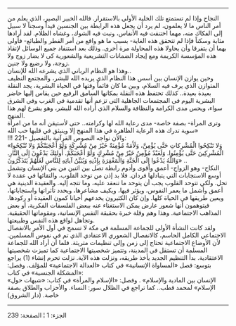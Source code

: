 ------------------------------------------------------------------------

النجاح وإذا لم تستمتع تلك الخلية الأولى بالاستقرار. فالله الخبير البصير،
الذي يعلم من أمر الناس ما لا يعلمون، لم يرد أن يجعل هذه الرابطة بين
الجنسين قيداً وسجناً لا سبيل إلى الفكاك منه، مهما اختنقت فيه الأنفاس، ونبت
فيه الشوك، وغشاه الظلام. لقد أرادها مثابة وسكناً فإذا لم تتحقق هذه
الغاية- بسبب ما هو واقع من أمر الفطر والطبائع- فأولى بهما أن يتفرقا وأن
يحاولا هذه المحاولة مرة أخرى. وذلك بعد استنفاد جميع الوسائل لإنقاذ هذه
المؤسسة الكريمة ومع إيجاد الضمانات التشريعية والشعورية كي لا يضار زوج
ولا زوجة، ولا رضيع ولا جنين.  
وهذا هو النظام الرباني الذي يشرعه الله للإنسان..  
وحين يوازن الإنسان بين أسس هذا النظام الذي يريده الله للبشر، والمجتمع
النظيف المتوازن الذي يرف فيه السلام، وبين ما كان قائماً وقتها في الحياة
البشرية، يجد النقلة بعيدة بعيدة.. كذلك تحتفظ هذه النقلة بمكانها السامق
الرفيع حين يقاس إليها حاضر البشرية اليوم في المجتمعات الجاهلية التي تزعم
أنها تقدمية في الغرب وفي الشرق سواء، ويحس مدى الكرامة والنظافة والسلام
الذي أراده الله للبشر، وهو يشرع لهم هذا المنهج.  
وترى المرأة- بصفة خاصة- مدى رعاية الله لها وكرامته.. حتى لأستيقن أنه ما
من امرأة سوية تدرك هذه الرعاية الظاهرة في هذا المنهج إلا وينبثق في قلبها
حب الله»  
!!! 221- والأن نواجه النصوص القرآنية بالتفصيل:  
«وَلا تَنْكِحُوا الْمُشْرِكاتِ حَتَّى يُؤْمِنَّ، وَلَأَمَةٌ مُؤْمِنَةٌ خَيْرٌ مِنْ مُشْرِكَةٍ وَلَوْ أَعْجَبَتْكُمْ وَلا
تُنْكِحُوا الْمُشْرِكِينَ حَتَّى يُؤْمِنُوا. وَلَعَبْدٌ مُؤْمِنٌ خَيْرٌ مِنْ مُشْرِكٍ وَلَوْ أَعْجَبَكُمْ. أُولئِكَ
يَدْعُونَ إِلَى النَّارِ. وَاللَّهُ يَدْعُوا إِلَى الْجَنَّةِ وَالْمَغْفِرَةِ بِإِذْنِهِ وَيُبَيِّنُ آياتِهِ لِلنَّاسِ
لَعَلَّهُمْ يَتَذَكَّرُونَ» ..  
النكاح- وهو الزواج- أعمق وأقوى وأدوم رابطة تصل بين اثنين من بني الإنسان
وتشمل أوسع الاستجابات التي يتبادلها فردان. فلا بد إذن من توحد القلوب،
والتقائها في عقدة لا تحل. ولكي تتوحد القلوب يجب أن يتوحد ما تنعقد عليه،
وما تتجه إليه. والعقيدة الدينية هي أعمق وأشمل ما يعمر النفوس، ويؤثر
فيها، ويكيف مشاعرها، ويحدد تأثراتها واستجاباتها، ويعين طريقها في الحياة
كلها. وإن كان الكثيرون يخدعهم أحيانا كمون العقيدة أو ركودها. فيتوهمون
أنها شعور عارض يمكن الاستغناء عنه ببعض الفلسفات الفكرية، أو بعض المذاهب
الاجتماعية. وهذا وهم وقلة خبرة بحقيقة النفس الإنسانية، ومقوماتها
الحقيقية. وتجاهل لواقع هذه النفس وطبيعتها.  
ولقد كانت النشأة الأولى للجماعة المسلمة في مكة لا تسمح في أول الأمر
بالانفصال الاجتماعي الكامل الحاسم، كالانفصال الشعوري الاعتقادي الذي تم
في نفوس المسلمين. لأن الأوضاع الاجتماعية تحتاج إلى زمن وإلى تنظيمات
متريثة. فلما أن أراد الله للجماعة المسلمة أن تستقل في المدينة، وتتميز
شخصيتها الاجتماعية كما تميزت شخصيتها الاعتقادية. بدأ التنظيم الجديد يأخذ
طريقه، ونزلت هذه الآية. نزلت تحرم إنشاء (1) يراجع بتوسع: فصل «المساواة
الإنسانية» في كتاب «العدالة الاجتماعية» للمؤلف. وفصل: «المشكلة الجنسية»
في كتاب:  
«الإنسان بين المادية والإسلام» . وفصل: «الإسلام والمرأة» في كتاب: «شبهات
حول الإسلام» لمحمد قطب.. كما تراجع في الظلال سور: النساء. والأحزاب
والطلاق بصفة خاصة. (دار الشروق)

------------------------------------------------------------------------

الجزء: 1 ¦ الصفحة: 239
